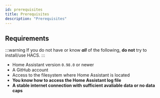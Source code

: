 ```yaml
---
id: prerequisites
title: Prerequisites
description: "Prerequisites"
---
```


## Requirements

:::warning
If you do not have or know **_all_** of the following, **do not** try to install/use HACS.
:::
- Home Assistant version `0.98.0` or newer
- A GitHub account
- Access to the filesystem where Home Assistant is located
- **You know how to access the Home Assistant log file**
- **A stable internet connection with sufficient avaliable data or no data caps**
